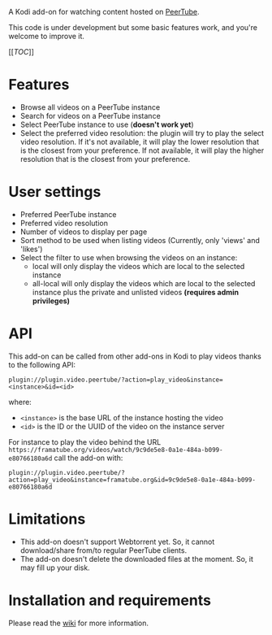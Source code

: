 A Kodi add-on for watching content hosted on [PeerTube](http://joinpeertube.org/).

This code is under development but some basic features work, and you're welcome
to improve it.

[[_TOC_]]

# Features

* Browse all videos on a PeerTube instance 
* Search for videos on a PeerTube instance
* Select PeerTube instance to use (**doesn't work yet**)
* Select the preferred video resolution: the plugin will try to play the select
  video resolution.
  If it's not available, it will play the lower resolution that is the closest
  from your preference.
  If not available, it will play the higher resolution that is the closest from
  your preference.

# User settings

* Preferred PeerTube instance 
* Preferred video resolution
* Number of videos to display per page
* Sort method to be used when listing videos (Currently, only 'views' and
  'likes')
* Select the filter to use when browsing the videos on an instance:
  * local will only display the videos which are local to the selected instance
  * all-local will only display the videos which are local to the selected
    instance plus the private and unlisted videos **(requires admin privileges)**

# API

This add-on can be called from other add-ons in Kodi to play videos thanks to
the following API:

`plugin://plugin.video.peertube/?action=play_video&instance=<instance>&id=<id>`

where:
* `<instance>` is the base URL of the instance hosting the video
* `<id>` is the ID or the UUID of the video on the instance server

For instance to play the video behind the URL
`https://framatube.org/videos/watch/9c9de5e8-0a1e-484a-b099-e80766180a6d` call
the add-on with:

`plugin://plugin.video.peertube/?action=play_video&instance=framatube.org&id=9c9de5e8-0a1e-484a-b099-e80766180a6d`

# Limitations

* This add-on doesn't support Webtorrent yet. So, it cannot download/share
  from/to regular PeerTube clients.
* The add-on doesn't delete the downloaded files at the moment. So, it may fill
  up your disk.

# Installation and requirements

Please read the
[wiki](https://framagit.org/StCyr/plugin.video.peertube/-/wikis/home)
for more information.
